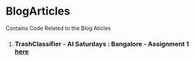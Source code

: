 # BlogArticles
Contains Code Related to the Blog Aticles

1. ### TrashClassifier - AI Saturdays : Bangalore - Assignment 1  [here](TrashClassifier/README.md)
